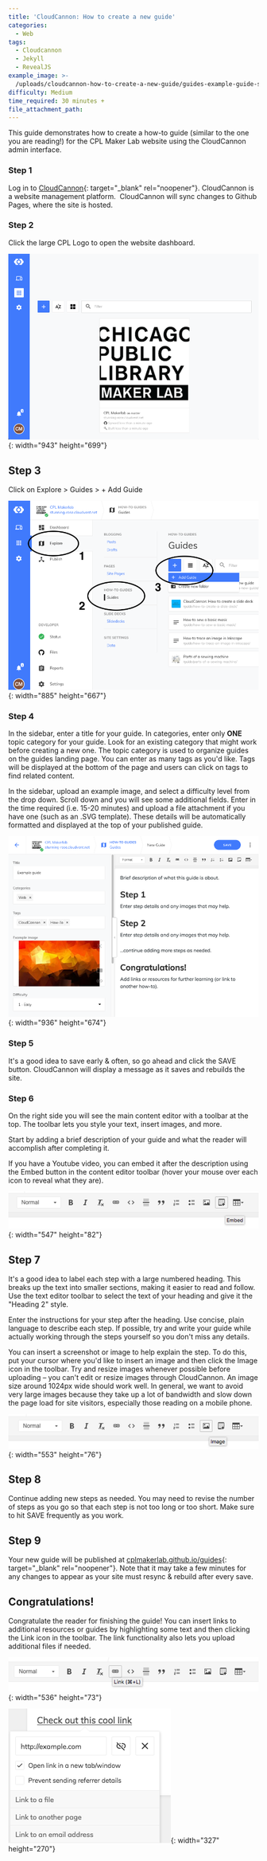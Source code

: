 ```yaml
---
title: 'CloudCannon: How to create a new guide'
categories:
  - Web
tags:
  - Cloudcannon
  - Jekyll
  - RevealJS
example_image: >-
  /uploads/cloudcannon-how-to-create-a-new-guide/guides-example-guide-screenshot.png
difficulty: Medium
time_required: 30 minutes +
file_attachment_path:
---
```


This guide demonstrates how to create a how-to guide (similar to the one you are reading\!) for the CPL Maker Lab website using the CloudCannon admin interface.

### Step 1

Log in to [CloudCannon](cloudcannon.com/){: target="_blank" rel="noopener"}. CloudCannon is a website management platform.&nbsp; CloudCannon will sync changes to Github Pages, where the site is hosted.

### Step 2

Click the large CPL Logo to open the website dashboard.

![](/uploads/cloudcannon-how-to-create-a-new-guide/guides-cloudcannon-landing.png){: width="943" height="699"}

## Step 3

Click on Explore &gt; Guides &gt; + Add Guide

![](/uploads/cloudcannon-how-to-create-a-new-guide/guides-add-guide.png){: width="885" height="667"}

### Step 4

In the sidebar, enter a title for your guide. In categories, enter only **ONE** topic category for your guide. Look for an existing category that might work before creating a new one. The topic category is used to organize guides on the guides landing page. You can enter as many tags as you'd like. Tags will be displayed at the bottom of the page and users can click on tags to find related content.

In the sidebar, upload an example image, and select a difficulty level from the drop down. Scroll down and you will see some additional fields. Enter in the time required (i.e. 15-20 minutes) and upload a file attachment if you have one (such as an .SVG template). These details will be automatically formatted and displayed at the top of your published guide.

![](/uploads/cloudcannon-how-to-create-a-new-guide/guides-add-details.png){: width="936" height="674"}

### Step 5

It's a good idea to save early & often, so go ahead and click the SAVE button. CloudCannon will display a message as it saves and rebuilds the site.

### Step 6

On the right side you will see the main content editor with a toolbar at the top. The toolbar lets you style your text, insert images, and more.

Start by adding a brief description of your guide and what the reader will accomplish after completing it.

If you have a Youtube video, you can embed it after the description using the Embed button in the content editor toolbar (hover your mouse over each icon to reveal what they are).

![](/uploads/cloudcannon-how-to-create-a-new-guide/guides-embed.png){: width="547" height="82"}

## Step 7

It's a good idea to label each step with a large numbered heading. This breaks up the text into smaller sections, making it easier to read and follow. Use the text editor toolbar to select the text of your heading and give it the "Heading 2" style.

Enter the instructions for your step after the heading. Use concise, plain language to describe each step. If possible, try and write your guide while actually working through the steps yourself so you don't miss any details.

You can insert a screenshot or image to help explain the step. To do this, put your cursor where you'd like to insert an image and then click the Image icon in the toolbar. Try and resize images whenever possible before uploading – you can't edit or resize images through CloudCannon. An image size around 1024px wide should work well. In general, we want to avoid very large images because they take up a lot of bandwidth and slow down the page load for site visitors, especially those reading on a mobile phone.

![](/uploads/cloudcannon-how-to-create-a-new-guide/guides-images.png){: width="553" height="76"}

## Step 8

Continue adding new steps as needed. You may need to revise the number of steps as you go so that each step is not too long or too short. Make sure to hit SAVE frequently as you work.

## Step 9

Your new guide will be published at [cplmakerlab.github.io/guides](http://cplmakerlab.github.io/guides){: target="_blank" rel="noopener"}. Note that it may take a few minutes for any changes to appear as your site must resync & rebuild after every save.

## Congratulations\!

Congratulate the reader for finishing the guide\! You can insert links to additional resources or guides by highlighting some text and then clicking the Link icon in the toolbar. The link functionality also lets you upload additional files if needed.

![](/uploads/cloudcannon-how-to-create-a-new-guide/guides-link-icon.png){: width="536" height="73"}

![](/uploads/cloudcannon-how-to-create-a-new-guide/guides-link.png){: width="327" height="270"}

&nbsp;